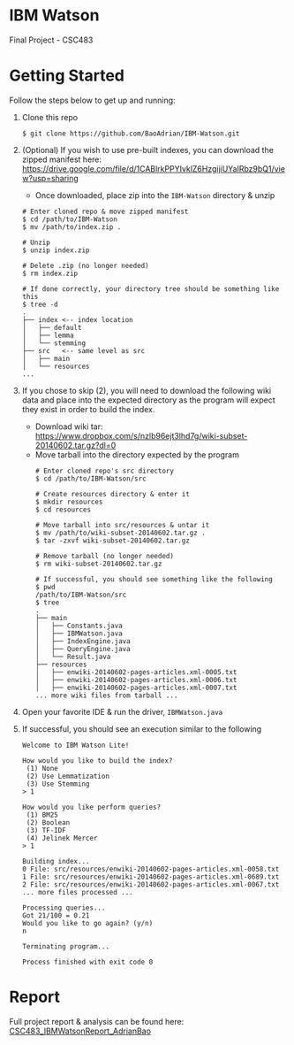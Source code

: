 # IBM Watson
Final Project - CSC483


# Getting Started
Follow the steps below to get up and running:
1. Clone this repo
    ```
    $ git clone https://github.com/BaoAdrian/IBM-Watson.git
    ```
2. (Optional) If you wish to use pre-built indexes, you can download the zipped manifest here: https://drive.google.com/file/d/1CABlrkPPYIvklZ6HzgijiUYaIRbz9bQ1/view?usp=sharing
   - Once downloaded, place zip into the `IBM-Watson` directory & unzip
    ```
    # Enter cloned repo & move zipped manifest
    $ cd /path/to/IBM-Watson
    $ mv /path/to/index.zip .
   
    # Unzip
    $ unzip index.zip
   
    # Delete .zip (no longer needed)
    $ rm index.zip
   
    # If done correctly, your directory tree should be something like this
    $ tree -d
    .
    ├── index <-- index location
    │   ├── default
    │   ├── lemma
    │   └── stemming
    ├── src   <-- same level as src
    │   ├── main
    │   └── resources
    ...
    ```

3. If you chose to skip (2), you will need to download the following wiki data and place into the expected directory as the program will expect they exist in order to build the index.
   - Download wiki tar: https://www.dropbox.com/s/nzlb96ejt3lhd7g/wiki-subset-20140602.tar.gz?dl=0
   - Move tarball into the directory expected by the program
      ```
      # Enter cloned repo's src directory
      $ cd /path/to/IBM-Watson/src
     
      # Create resources directory & enter it
      $ mkdir resources
      $ cd resources
     
      # Move tarball into src/resources & untar it
      $ mv /path/to/wiki-subset-20140602.tar.gz .
      $ tar -zxvf wiki-subset-20140602.tar.gz
     
      # Remove tarball (no longer needed)
      $ rm wiki-subset-20140602.tar.gz
     
      # If successful, you should see something like the following
      $ pwd
      /path/to/IBM-Watson/src
      $ tree
      .
      ├── main
      │   ├── Constants.java
      │   ├── IBMWatson.java
      │   ├── IndexEngine.java
      │   ├── QueryEngine.java
      │   └── Result.java
      ├── resources
      │   ├── enwiki-20140602-pages-articles.xml-0005.txt
      │   ├── enwiki-20140602-pages-articles.xml-0006.txt
      │   ├── enwiki-20140602-pages-articles.xml-0007.txt
      ... more wiki files from tarball ...
      ```
   
4. Open your favorite IDE & run the driver, `IBMWatson.java`
5. If successful, you should see an execution similar to the following
    ```
    Welcome to IBM Watson Lite!
    
    How would you like to build the index?
     (1) None
     (2) Use Lemmatization
     (3) Use Stemming
    > 1
    
    How would you like perform queries?
     (1) BM25
     (2) Boolean
     (3) TF-IDF
     (4) Jelinek Mercer
    > 1
   
    Building index...
    0 File: src/resources/enwiki-20140602-pages-articles.xml-0058.txt
    1 File: src/resources/enwiki-20140602-pages-articles.xml-0689.txt
    2 File: src/resources/enwiki-20140602-pages-articles.xml-0067.txt
    ... more files processed ...
   
    Processing queries...
    Got 21/100 = 0.21
    Would you like to go again? (y/n)
    n
    
    Terminating program...
    
    Process finished with exit code 0
    ```
 
# Report
Full project report & analysis can be found here: [CSC483_IBMWatsonReport_AdrianBao](./CSC483_IBMWatsonReport_AdrianBao.pdf)